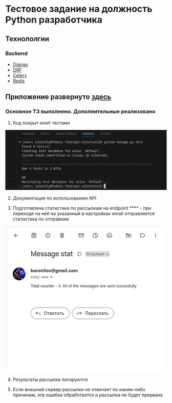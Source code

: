 # Тестовое задание на должность Python разработчика 

## Технололгии

### Backend
* [Django](https://www.djangoproject.com/)
* [DRF](https://www.django-rest-framework.org/)
* [Celery](https://docs.celeryq.dev/en/stable/)
* [Redis](https://redis.io/)


## Приложение развернуто [здесь](https://nsign-test-task.onrender.com/) 

### Основное ТЗ выполнено. Дополнительные реализовано

1. Код покрыт юнит тестами

![Landing page](https://raw.githubusercontent.com/aboronilov/fasol-test-task/main/static/img/tests.png)

2. Документация по использованию API

3. Подготовлена статистика по рассылкам на endpoint **** - при переходе на неё на указанный в настройках email отправляется статистика по отправкам

![Landing page](https://raw.githubusercontent.com/aboronilov/fasol-test-task/main/static/img/email.png)

4. Результаты рассылки логируются

5. Если внешний сервер рассылки не отвечает по каким-либо причинам, эта ошибка обработается и рассылка не будет прервана